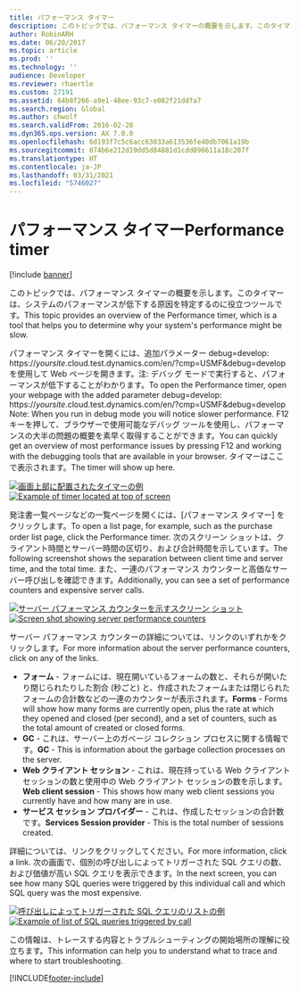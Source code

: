 ```yaml
---
title: パフォーマンス タイマー
description: このトピックでは、パフォーマンス タイマーの概要を示します。このタイマーは、システムのパフォーマンスが低下する原因を特定するのに役立つツールです。
author: RobinARH
ms.date: 06/20/2017
ms.topic: article
ms.prod: ''
ms.technology: ''
audience: Developer
ms.reviewer: rhaertle
ms.custom: 27191
ms.assetid: 64b8f266-a9e1-48ee-93c7-e082f21ddfa7
ms.search.region: Global
ms.author: chwolf
ms.search.validFrom: 2016-02-28
ms.dyn365.ops.version: AX 7.0.0
ms.openlocfilehash: 6d193f7c5c6acc63033a613536fe40db7061a19b
ms.sourcegitcommit: 074b6e212d19dd5d84881d1cdd096611a18c207f
ms.translationtype: HT
ms.contentlocale: ja-JP
ms.lasthandoff: 03/31/2021
ms.locfileid: "5746027"
---
```

# <a name="performance-timer"></a><span data-ttu-id="77e81-103">パフォーマンス タイマー</span><span class="sxs-lookup"><span data-stu-id="77e81-103">Performance timer</span></span>

[!include [banner](../includes/banner.md)]

<span data-ttu-id="77e81-104">このトピックでは、パフォーマンス タイマーの概要を示します。このタイマーは、システムのパフォーマンスが低下する原因を特定するのに役立つツールです。</span><span class="sxs-lookup"><span data-stu-id="77e81-104">This topic provides an overview of the Performance timer, which is a tool that helps you to determine why your system's performance might be slow.</span></span> 

<span data-ttu-id="77e81-105">パフォーマンス タイマーを開くには、追加パラメーター debug=develop: https://<em>yoursite</em>.cloud.test.dynamics.com/en/?cmp=USMF&debug=develop を使用して Web ページを開きます。注: デバッグ モードで実行すると、パフォーマンスが低下することがわかります。</span><span class="sxs-lookup"><span data-stu-id="77e81-105">To open the Performance timer, open your webpage with the added parameter debug=develop: https://<em>yoursite</em>.cloud.test.dynamics.com/en/?cmp=USMF&debug=develop Note: When you run in debug mode you will notice slower performance.</span></span> <span data-ttu-id="77e81-106">F12 キーを押して、ブラウザーで使用可能なデバッグ ツールを使用し、パフォーマンスの大半の問題の概要を素早く取得することができます。</span><span class="sxs-lookup"><span data-stu-id="77e81-106">You can quickly get an overview of most performance issues by pressing F12 and working with the debugging tools that are available in your browser.</span></span> <span data-ttu-id="77e81-107">タイマーはここで表示されます。</span><span class="sxs-lookup"><span data-stu-id="77e81-107">The timer will show up here.</span></span> 

<span data-ttu-id="77e81-108">[![画面上部に配置されたタイマーの例](./media/timer.png)](./media/timer.png)</span><span class="sxs-lookup"><span data-stu-id="77e81-108">[![Example of timer located at top of screen](./media/timer.png)](./media/timer.png)</span></span> 

<span data-ttu-id="77e81-109">発注書一覧ページなどの一覧ページを開くには、[パフォーマンス タイマー] をクリックします。</span><span class="sxs-lookup"><span data-stu-id="77e81-109">To open a list page, for example, such as the purchase order list page, click the Performance timer.</span></span> <span data-ttu-id="77e81-110">次のスクリーン ショットは、クライアント時間とサーバー時間の区切り、および合計時間を示しています。</span><span class="sxs-lookup"><span data-stu-id="77e81-110">The following screenshot shows the separation between client time and server time, and the total time.</span></span> <span data-ttu-id="77e81-111">また、一連のパフォーマンス カウンターと高価なサーバー呼び出しを確認できます。</span><span class="sxs-lookup"><span data-stu-id="77e81-111">Additionally, you can see a set of performance counters and expensive server calls.</span></span> 

<span data-ttu-id="77e81-112">[![サーバー パフォーマンス カウンターを示すスクリーン ショット](./media/2_timer.png)](./media/2_timer.png)</span><span class="sxs-lookup"><span data-stu-id="77e81-112">[![Screen shot showing server performance counters](./media/2_timer.png)](./media/2_timer.png)</span></span> 

<span data-ttu-id="77e81-113">サーバー パフォーマンス カウンターの詳細については、リンクのいずれかをクリックします。</span><span class="sxs-lookup"><span data-stu-id="77e81-113">For more information about the server performance counters, click on any of the links.</span></span>

-   <span data-ttu-id="77e81-114">**フォーム** - フォームには、現在開いているフォームの数と、それらが開いたり閉じられたりした割合 (秒ごと) と、作成されたフォームまたは閉じられたフォームの合計数などの一連のカウンターが表示されます。</span><span class="sxs-lookup"><span data-stu-id="77e81-114">**Forms** - Forms will show how many forms are currently open, plus the rate at which they opened and closed (per second), and a set of counters, such as the total amount of created or closed forms.</span></span>
-   <span data-ttu-id="77e81-115">**GC** - これは、サーバー上のガベージ コレクション プロセスに関する情報です。</span><span class="sxs-lookup"><span data-stu-id="77e81-115">**GC** - This is information about the garbage collection processes on the server.</span></span>
-   <span data-ttu-id="77e81-116">**Web クライアント セッション** - これは、現在持っている Web クライアント セッションの数と使用中の Web クライアント セッションの数を示します。</span><span class="sxs-lookup"><span data-stu-id="77e81-116">**Web client session** - This shows how many web client sessions you currently have and how many are in use.</span></span>
-   <span data-ttu-id="77e81-117">**サービス セッション プロバイダー** - これは、作成したセッションの合計数です。</span><span class="sxs-lookup"><span data-stu-id="77e81-117">**Services Session provider** - This is the total number of sessions created.</span></span>

<span data-ttu-id="77e81-118">詳細については、リンクをクリックしてください。</span><span class="sxs-lookup"><span data-stu-id="77e81-118">For more information, click a link.</span></span> <span data-ttu-id="77e81-119">次の画面で、個別の呼び出しによってトリガーされた SQL クエリの数、および価値が高い SQL クエリを表示できます。</span><span class="sxs-lookup"><span data-stu-id="77e81-119">In the next screen, you can see how many SQL queries were triggered by this individual call and which SQL query was the most expensive.</span></span> 

<span data-ttu-id="77e81-120">[![呼び出しによってトリガーされた SQL クエリのリストの例](./media/3_timer.png)](./media/3_timer.png)</span><span class="sxs-lookup"><span data-stu-id="77e81-120">[![Example of list of SQL queries triggered by call](./media/3_timer.png)](./media/3_timer.png)</span></span> 

<span data-ttu-id="77e81-121">この情報は、トレースする内容とトラブルシューティングの開始場所の理解に役立ちます。</span><span class="sxs-lookup"><span data-stu-id="77e81-121">This information can help you to understand what to trace and where to start troubleshooting.</span></span> 


[!INCLUDE[footer-include](../../../includes/footer-banner.md)]
